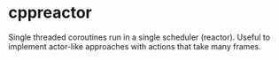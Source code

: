 # cppreactor
Single threaded coroutines run in a single scheduler (reactor). Useful to implement actor-like approaches with actions that take many frames.
